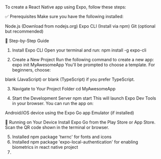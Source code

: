 To create a React Native app using Expo, follow these steps:

✅ Prerequisites
Make sure you have the following installed:

Node.js (Download from nodejs.org)
Expo CLI (Install via npm)
Git (optional but recommended)

🚀 Step-by-Step Guide
1. Install Expo CLI
Open your terminal and run:
npm install -g expo-cli

2. Create a New Project
Run the following command to create a new app:
expo init MyAwesomeApp
You'll be prompted to choose a template. For beginners, choose:

blank (JavaScript) or
blank (TypeScript) if you prefer TypeScript.

3. Navigate to Your Project Folder
cd MyAwesomeApp

4. Start the Development Server
npm start
This will launch Expo Dev Tools in your browser. You can run the app on:

Android/iOS device using the Expo Go app
Emulator (if installed)

📱 Running on Your Device
Install Expo Go from the Play Store or App Store.
Scan the QR code shown in the terminal or browser.

5. Installed npm package 'twrnc' for fonts and icons
6. Installed npm package 'expo-local-authentication' for enabling biometrics in react native project
7. 

